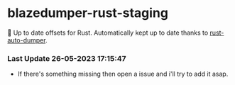 # blazedumper-rust-staging

🚀 Up to date offsets for Rust. Automatically kept up to date thanks to [rust-auto-dumper](https://github.com/Akandesh/rust-auto-dumper).


### Last Update 26-05-2023 17:15:47
- If there's something missing then open a issue and i'll try to add it asap.